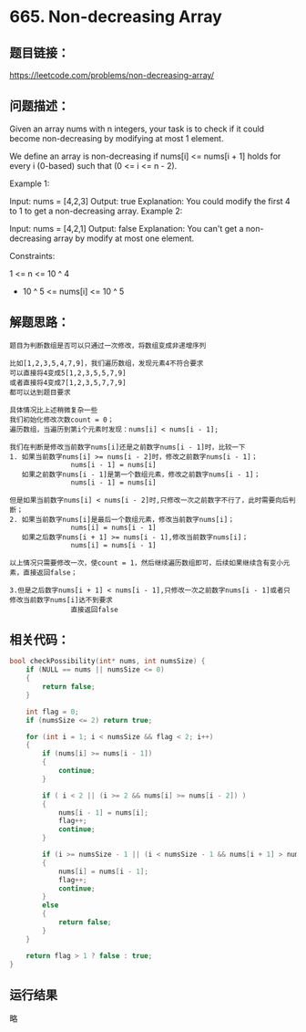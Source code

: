 # 665. Non-decreasing Array

## 题目链接：

https://leetcode.com/problems/non-decreasing-array/

## 问题描述：

Given an array nums with n integers, your task is to check if it could become non-decreasing by modifying at most 1 element.

We define an array is non-decreasing if nums[i] <= nums[i + 1] holds for every i (0-based) such that (0 <= i <= n - 2).

 

Example 1:

Input: nums = [4,2,3]
Output: true
Explanation: You could modify the first 4 to 1 to get a non-decreasing array.
Example 2:

Input: nums = [4,2,1]
Output: false
Explanation: You can't get a non-decreasing array by modify at most one element.
 

Constraints:

1 <= n <= 10 ^ 4
- 10 ^ 5 <= nums[i] <= 10 ^ 5
  
## 解题思路：

    题目为判断数组是否可以只通过一次修改，将数组变成非递增序列
    
    比如[1,2,3,5,4,7,9]，我们遍历数组，发现元素4不符合要求
    可以直接将4变成5[1,2,3,5,5,7,9]
    或者直接将4变成7[1,2,3,5,7,7,9]
    都可以达到题目要求
    
    具体情况比上述稍微复杂一些
    我们初始化修改次数count = 0；
    遍历数组，当遍历到第i个元素时发现：nums[i] < nums[i - 1];
    
    我们在判断是修改当前数字nums[i]还是之前数字nums[i - 1]时，比较一下
    1. 如果当前数字nums[i] >= nums[i - 2]时，修改之前数字nums[i - 1]；
                   nums[i - 1] = nums[i]
       如果之前数字nums[i - 1]是第一个数组元素，修改之前数字nums[i - 1]；
                   nums[i - 1] = nums[i]
    
    但是如果当前数字nums[i] < nums[i - 2]时,只修改一次之前数字不行了，此时需要向后判断；
    2. 如果当前数字nums[i]是最后一个数组元素，修改当前数字nums[i]；
                   nums[i] = nums[i - 1]
       如果之后数字nums[i + 1] >= nums[i - 1],修改当前数字nums[i]；
                   nums[i] = nums[i - 1]
    
    以上情况只需要修改一次，使count = 1，然后继续遍历数组即可，后续如果继续含有变小元素，直接返回false；
    
    3.但是之后数字nums[i + 1] < nums[i - 1],只修改一次之前数字nums[i - 1]或者只修改当前数字nums[i]达不到要求
                   直接返回false
    
    
    
## 相关代码：

```c
bool checkPossibility(int* nums, int numsSize) {
	if (NULL == nums || numsSize <= 0)
	{
		return false;
	}

	int flag = 0;
	if (numsSize <= 2) return true;

	for (int i = 1; i < numsSize && flag < 2; i++)
	{
		if (nums[i] >= nums[i - 1])
		{
			continue;
		}

		if ( i < 2 || (i >= 2 && nums[i] >= nums[i - 2]) )
		{
			nums[i - 1] = nums[i];
			flag++;
			continue;
		}

		if (i >= numsSize - 1 || (i < numsSize - 1 && nums[i + 1] > nums[i - 1]) )
		{
			nums[i] = nums[i - 1];
			flag++;
			continue;
		}
		else
		{
			return false;
		}
	}

	return flag > 1 ? false : true;
}
```

## 运行结果
略

